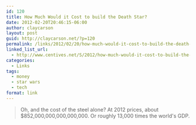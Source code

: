 ```yaml
---
id: 120
title: How Much Would it Cost to build the Death Star?
date: 2012-02-20T20:46:15-06:00
author: claycarson
layout: post
guid: http://claycarson.net/?p=120
permalink: /links/2012/02/20/how-much-would-it-cost-to-build-the-death-star/
linked_list_url:
  - http://www.centives.net/S/2012/how-much-would-it-cost-to-build-the-death-star/
categories:
  - Links
tags:
  - money
  - star wars
  - tech
format: link
---
```

<blockquote>
  Oh, and the cost of the steel alone? At 2012 prices, about $852,000,000,000,000,000. Or roughly 13,000 times the world's GDP.
</blockquote>